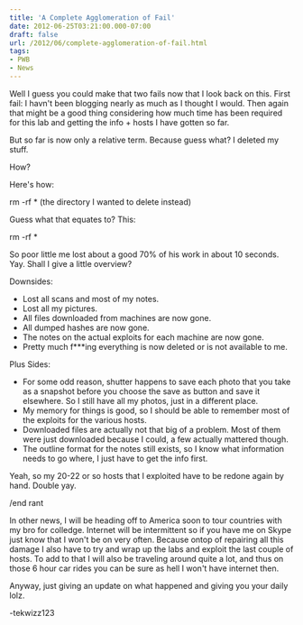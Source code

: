 ```yaml
---
title: 'A Complete Agglomeration of Fail'
date: 2012-06-25T03:21:00.000-07:00
draft: false
url: /2012/06/complete-agglomeration-of-fail.html
tags: 
- PWB
- News
---
```


Well I guess you could make that two fails now that I look back on this. First fail: I havn't been blogging nearly as much as I thought I would. Then again that might be a good thing considering how much time has been required for this lab and getting the info + hosts I have gotten so far.

But so far is now only a relative term. Because guess what? I deleted my stuff.

How?

Here's how:

rm -rf \* (the directory I wanted to delete instead)

Guess what that equates to? This:

rm -rf \*

So poor little me lost about a good 70% of his work in about 10 seconds. Yay. Shall I give a little overview?

Downsides:

*   Lost all scans and most of my notes.
*   Lost all my pictures.
*   All files downloaded from machines are now gone.
*   All dumped hashes are now gone.
*   The notes on the actual exploits for each machine are now gone.
*   Pretty much f\*\*\*ing everything is now deleted or is not available to me.


Plus Sides:

*   For some odd reason, shutter happens to save each photo that you take as a snapshot before you choose the save as button and save it elsewhere. So I still have all my photos, just in a different place.
*   My memory for things is good, so I should be able to remember most of the exploits for the various hosts.
*   Downloaded files are actually not that big of a problem. Most of them were just downloaded because I could, a few actually mattered though.
*   The outline format for the notes still exists, so I know what information needs to go where, I just have to get the info first.


Yeah, so my 20-22 or so hosts that I exploited have to be redone again by hand. Double yay.

/end rant

In other news, I will be heading off to America soon to tour countries with my bro for colledge. Internet will be intermittent so if you have me on Skype just know that I won't be on very often. Because ontop of repairing all this damage I also have to try and wrap up the labs and exploit the last couple of hosts. To add to that I will also be traveling around quite a lot, and thus on those 6 hour car rides you can be sure as hell I won't have internet then.

Anyway, just giving an update on what happened and giving you your daily lolz.

\-tekwizz123